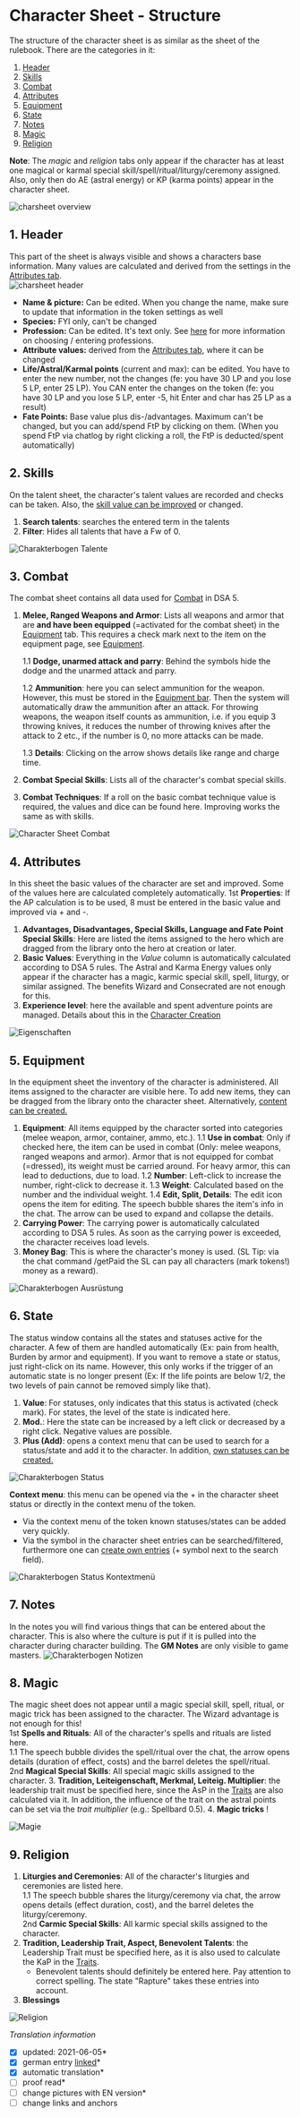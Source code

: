 # Character Sheet - Structure
The structure of the character sheet is as similar as the sheet of the rulebook.
There are the categories in it:  
1. [Header](#1-header)  
2. [Skills](#2-skills)  
3. [Combat](#3-combat)  
4. [Attributes](#4-attributes)  
5. [Equipment](#5-equipment)  
6. [State](#6-state)  
7. [Notes](#7-notes)  
8. [Magic](#8-magic)  
9. [Religion](#9-religion)  
  
**Note**: The *magic* and *religion* tabs only appear if the character has at least one magical or karmal special skill/spell/ritual/liturgy/ceremony assigned. Also, only then do AE (astral energy) or KP (karma points) appear in the character sheet.
  
![charsheet overview](images/en-charactersheet-01.jpg)  

## 1. Header
This part of the sheet is always visible and shows a characters base information. Many values are calculated and derived from the settings in the [Attributes tab](#4-attributes).  
![charsheet header](images/en-charactersheet-02.jpg)  

- **Name & picture:** Can be edited. When you change the name, make sure to update that information in the token settings as well
- **Species:** FYI only, can't be changed
- **Profession:** Can be edited. It's text only. See [here](en-character-creation#6-choose-profession) for more information on choosing / entering professions.
- **Attribute values:** derived from the [Attributes tab](#4-attributes), where it can be changed
- **Life/Astral/Karmal points** (current and max): can be edited. You have to enter the new number, not the changes (fe: you have 30 LP and you lose 5 LP, enter 25 LP). You CAN enter the changes on the token (fe: you have 30 LP and you lose 5 LP, enter -5, hit Enter and char has 25 LP as a result)
- **Fate Points:** Base value plus dis-/advantages. Maximum can't be changed, but you can add/spend FtP by clicking on them. (When you spend FtP via chatlog by right clicking a roll, the FtP is deducted/spent automatically)

## 2. Skills
On the talent sheet, the character's talent values are recorded and checks can be taken. Also, the [skill value can be improved](https://github.com/Plushtoast/dsa5-foundryVTT/wiki/de-Charaktererstellung#8-steigerungen-vornehmen) or changed.  
1. **Search talents**: searches the entered term in the talents
1. **Filter**: Hides all talents that have a Fw of 0.  
  
![Charakterbogen Talente](https://user-images.githubusercontent.com/80099175/112131981-6c350200-8bca-11eb-9f89-005632ce6e50.png)

## 3. Combat
The combat sheet contains all data used for [Combat](https://github.com/Plushtoast/dsa5-foundryVTT/wiki/de-Kampf) in DSA 5.
1. **Melee, Ranged Weapons and Armor**: Lists all weapons and armor that are **and have been equipped** (=activated for the combat sheet) in the [Equipment](https://github.com/Plushtoast/dsa5-foundryVTT/wiki/de-Charakterbogen#5-ausr%C3%BCstung) tab. This requires a check mark next to the item on the equipment page, see [Equipment](https://github.com/Plushtoast/dsa5-foundryVTT/wiki/de-Charakterbogen#5-ausr%C3%BCstung).

   1.1 **Dodge, unarmed attack and parry**: Behind the symbols hide the dodge and the unarmed attack and parry.  

   1.2 **Ammunition**: here you can select ammunition for the weapon. However, this must be stored in the [Equipment bar](https://github.com/Plushtoast/dsa5-foundryVTT/wiki/de-Charakterbogen#5-ausr%C3%BCstung). Then the system will automatically draw the ammunition after an attack. For throwing weapons, the weapon itself counts as ammunition, i.e. if you equip 3 throwing knives, it reduces the number of throwing knives after the attack to 2 etc., if the number is 0, no more attacks can be made. 
 
   1.3 **Details**: Clicking on the arrow shows details like range and charge time.
2. **Combat Special Skills**: Lists all of the character's combat special skills.
3. **Combat Techniques**: If a roll on the basic combat technique value is required, the values and dice can be found here. Improving works the same as with skills.
  
![Character Sheet Combat](https://user-images.githubusercontent.com/80099175/112133821-5e807c00-8bcc-11eb-836a-ec9431cb011a.png)

## 4. Attributes
In this sheet the basic values of the character are set and improved. Some of the values here are calculated completely automatically.
1st **Properties**: If the AP calculation is to be used, 8 must be entered in the basic value and improved via + and -.
1. **Advantages, Disadvantages, Special Skills, Language and Fate Point Special Skills**: Here are listed the items assigned to the hero
which are dragged from the library onto the hero at creation or later. 
1. **Basic Values**: Everything in the *Value* column is automatically calculated according to DSA 5 rules. The Astral and Karma Energy values only appear if the character has a magic, karmic special skill, spell, liturgy, or similar assigned. The benefits Wizard and Consecrated are not enough for this.
1. **Experience level**: here the available and spent adventure points are managed. Details about this in the [Character Creation](https://github.com/Plushtoast/dsa5-foundryVTT/wiki/de-Charaktererstellung)
  
![Eigenschaften](https://user-images.githubusercontent.com/80099175/112108651-c759fb00-8bb0-11eb-9854-697551f5f667.png)  

## 5. Equipment
In the equipment sheet the inventory of the character is administered. All items assigned to the character are visible here.
To add new items, they can be dragged from the library onto the character sheet. Alternatively, [ content can be created.](https://github.com/Plushtoast/dsa5-foundryVTT/wiki/de-Eigene_Inhalte_erstellen)
1. **Equipment**: All items equipped by the character sorted into categories (melee weapon, armor, container, ammo, etc.).
1.1 **Use in combat**: Only if checked here, the item can be used in combat (Only: melee weapons, ranged weapons and armor). Armor that is not equipped for combat (=dressed), its weight must be carried around. For heavy armor, this can lead to deductions, due to load.
1.2 **Number**: Left-click to increase the number, right-click to decrease it.
1.3 **Weight**: Calculated based on the number and the individual weight.
1.4 **Edit, Split, Details**: The edit icon opens the item for editing. The speech bubble shares the item's info in the chat. 
The arrow can be used to expand and collapse the details.
2. **Carrying Power**: The carrying power is automatically calculated according to DSA 5 rules. As soon as the carrying power is exceeded, the character receives load levels.
3. **Money Bag**: This is where the character's money is used. (SL Tip: via the chat command /getPaid the SL can pay all characters (mark tokens!) money as a reward).  
  
![Charakterbogen Ausrüstung](https://user-images.githubusercontent.com/80099175/112141398-86281200-8bd5-11eb-8e58-b2aa7633b982.png)

## 6. State
The status window contains all the states and statuses active for the character. A few of them are handled automatically (Ex: pain from health,
Burden by armor and equipment). If you want to remove a state or status, just right-click on its name. However, this only works if the trigger of an automatic state is no longer present (Ex: If the life points are below 1/2, the two levels of pain cannot be removed simply like that).
1. **Value**: For statuses, only indicates that this status is activated (check mark). For states, the level of the state is indicated here.  
2. **Mod.**: Here the state can be increased by a left click or decreased by a right click. Negative values are possible.  
3. **Plus (Add)**: opens a context menu that can be used to search for a status/state and add it to the character. In addition, [own statuses can be created.](https://github.com/Plushtoast/dsa5-foundryVTT/wiki/de-Status-Selbst-erstellte-Effekte)
  
![Charakterbogen Status](https://user-images.githubusercontent.com/80099175/112144638-c7222580-8bd9-11eb-9696-3aff6af5e145.png)  
  
**Context menu**: this menu can be opened via the + in the character sheet status or directly in the context menu of the token. 
 - Via the context menu of the token known statuses/states can be added very quickly.
 - Via the symbol in the character sheet entries can be searched/filtered, furthermore one can [create own entries](https://github.com/Plushtoast/dsa5-foundryVTT/wiki/de-Status-Selbst-erstellte-Effekte) (+ symbol next to the search field).
  
![Charakterbogen Status Kontextmenü](https://user-images.githubusercontent.com/62849695/116782005-f0f72380-aa86-11eb-91e9-1ceefe799deb.png)  
 
## 7. Notes
In the notes you will find various things that can be entered about the character. This is also where the culture is put if it is pulled into the character during character building. The **GM Notes** are only visible to game masters.
![Charakterbogen Notizen](https://user-images.githubusercontent.com/80099175/112149840-b4125400-8bdf-11eb-9577-1d78333392ad.png)

## 8. Magic
The magic sheet does not appear until a magic special skill, spell, ritual, or magic trick has been assigned to the character. The Wizard advantage is not enough for this!  
1st **Spells and Rituals**: All of the character's spells and rituals are listed here.  
   1.1 The speech bubble divides the spell/ritual over the chat, the arrow opens details (duration of effect, costs) and the barrel deletes the spell/ritual.   
2nd **Magical Special Skills**: All special magic skills assigned to the character.
3. **Tradition, Leiteigenschaft, Merkmal, Leiteig. Multiplier**: the leadership trait must be specified here, since the AsP in the [Traits](https://github.com/Plushtoast/dsa5-foundryVTT/wiki/de-Charakterbogen#4-eigenschaften) are also calculated via it. In addition, the influence of the trait on the astral points can be set via the *trait multiplier* (e.g.: Spellbard 0.5).
4. **Magic tricks** !  
  
![Magie](https://user-images.githubusercontent.com/80099175/114888610-b1370780-9e09-11eb-92e3-3b3a7efe629f.png)

## 9. Religion
1. **Liturgies and Ceremonies**: All of the character's liturgies and ceremonies are listed here.  
   1.1 The speech bubble shares the liturgy/ceremony via chat, the arrow opens details (effect duration, cost), and the barrel deletes the liturgy/ceremony.   
2nd **Carmic Special Skills**: All karmic special skills assigned to the character.
3. **Tradition, Leadership Trait, Aspect, Benevolent Talents**: the Leadership Trait must be specified here, as it is also used to calculate the KaP in the [Traits](https://github.com/Plushtoast/dsa5-foundryVTT/wiki/de-Charakterbogen#4-eigenschaften).  
   - Benevolent talents should definitely be entered here. Pay attention to correct spelling. The state "Rapture" takes these entries into account.
5. **Blessings**  
  
![Religion](https://user-images.githubusercontent.com/80099175/112478313-29af2900-8d74-11eb-8344-d68b8f35dbe6.png)

*Translation information*  
*[x] updated: 2021-06-05*  
*[x] german entry [linked](de/de-Charakterbogen.md)*  
*[x] automatic translation*  
*[ ] proof read*  
*[ ] change pictures with EN version*  
*[ ] change links and anchors
